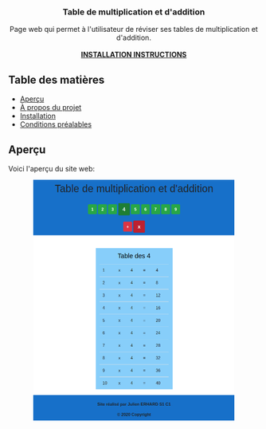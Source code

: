 <p align="center">
  <h3 align="center">Table de multiplication et d'addition</h3>

  <p align="center">Page web qui permet à l'utilisateur de réviser ses tables de multiplication et d'addition.
    <br /><br />
    <a href="#installation"><b>INSTALLATION INSTRUCTIONS</b></a>
  </p>
</p>

## Table des matières
* [Aperçu](##aperçu)
* [À propos du projet](#à-propos-du-projet)
* [Installation](#installation)
* [Conditions préalables](#condition-préalable)

## Aperçu
<p>Voici l'aperçu du site web: </p>
<p align="center">
  <img src="Aperçu.png" width="80%" alt="accessibility text">
</p>
